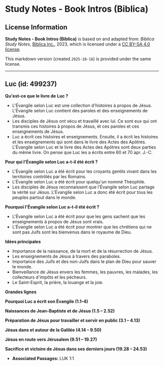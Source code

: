 # Study Notes - Book Intros (Biblica)

## License Information

**Study Notes - Book Intros (Biblica)** is based on and adapted from: _Biblica Study Notes_, [Biblica Inc.](https://www.biblica.com/), 2023, which is licensed under a [CC BY-SA 4.0 license](https://creativecommons.org/licenses/by-sa/4.0/legalcode.en).

This markdown version (created `2025-10-16`) is provided under the same license.



--------------------------------

## Luc (id: 499237)

**Qu'est\-ce que le livre de** **Luc ?**

* L'Évangile selon Luc est une collection d'histoires à propos de Jésus. L'Évangile selon Luc contient des paroles et des enseignements de Jésus.
* Les disciples de Jésus ont vécu et travaillé avec lui. Ce sont eux qui ont transmis ces histoires à propos de Jésus, et ces paroles et ces enseignements de Jésus.
* Luc a écrit ces histoires et enseignements. Ensuite, il a écrit les histoires et les enseignements qui sont dans le livre des Actes des Apôtres. L'Évangile selon Luc et le livre des Actes des Apôtres sont deux parties du même livre. On pense que Luc les a écrits entre 60 et 70 apr. J.\-C.

**Pour qui l'Évangile selon Luc a\-t\-il été écrit ?**

* L'Évangile selon Luc a été écrit pour les croyants gentils vivant dans les territoires contrôlés par les Romains.
* L'Évangile selon Luc a été écrit pour quelqu'un nommé Théophile.
* Les disciples de Jésus reconnaissent que l'Évangile selon Luc partage la vérité sur Jésus. L'Évangile selon Luc a donc été écrit pour tous les peuples partout dans le monde.

**Pourquoi l'Évangile selon Luc a\-t\-il été écrit ?**

* L'Évangile selon Luc a été écrit pour que les gens sachent que les enseignements à propos de Jésus sont vrais.
* L'Évangile selon Luc a été écrit pour montrer que les chrétiens qui ne sont pas Juifs sont les bienvenus dans le royaume de Dieu.

**Idées principales**

* Importance de la naissance, de la mort et de la résurrection de Jésus.
* Les enseignements de Jésus à travers des paraboles.
* Importance des Juifs et des non\-Juifs dans le plan de Dieu pour sauver le monde.
* Bienveillance de Jésus envers les femmes, les pauvres, les malades, les collecteurs d'impôts et les pécheurs.
* Le Saint\-Esprit, la prière, la louange et la joie.

**Grandes lignes**

**Pourquoi Luc a écrit son Évangile (1\.1–4\)**

**Naissances de Jean\-Baptiste et de Jésus (1\.5 – 2\.52\)**

**Préparation de Jésus pour travailler et servir en public (3\.1 – 4\.13\)**

**Jésus dans et autour de la Galilée (4\.14 – 9\.50\)**

**Jésus en route vers Jérusalem (9\.51 – 19\.27\)**

**Sacrifice et victoire de Jésus dans ses derniers jours (19\.28 – 24\.53\)**

* **Associated Passages:** LUK 1:1

